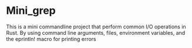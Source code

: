 # Mini_grep
This is a mini commandline project that perform common I/O operations in Rust.
By using command line arguments, files, environment variables, and the eprintln!
macro for printing errors
